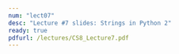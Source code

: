 ```yaml
---
num: "lect07"
desc: "Lecture #7 slides: Strings in Python 2"
ready: true
pdfurl: /lectures/CS8_Lecture7.pdf
---
```


